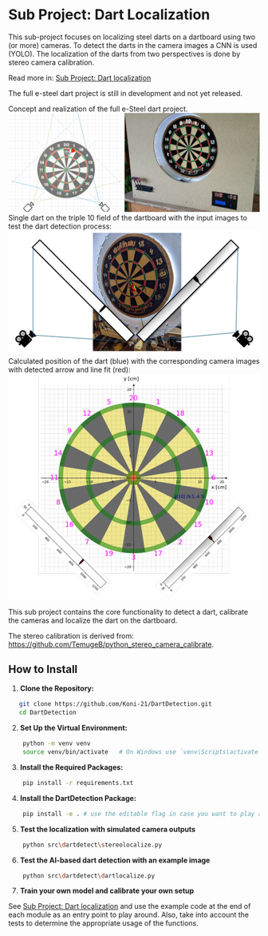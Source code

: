# Sub Project: Dart Localization

 This sub-project focuses on localizing steel darts on a dartboard using two (or more) cameras. To detect the darts in the camera images a CNN is used (YOLO). The localization of the darts from two perspectives is done by stereo camera calibration. 

Read more in:
[Sub Project: Dart localization](/assets/240229_Projectwork_dart_localization.pdf)

The full e-steel dart project is still in development and not yet released.

Concept and realization of the full e-Steel dart project.
![Dart Localization](/assets/concept_and_realization_of_the_main_e_steel_dart_project.png)
Single dart on the triple 10 field of the dartboard with the input images to test the dart detection process:
![Dart Localization](/assets/dart_localization_example_triple10.png)
Calculated position of the dart (blue) with the corresponding camera images with detected arrow and line fit (red):
![Dart Localization](/assets/dart_localization_example_triple10_results.png)

This sub project contains the core functionality to detect a dart, calibrate the cameras and localize the dart on the dartboard.

The stereo calibration is derived from: https://github.com/TemugeB/python_stereo_camera_calibrate.

## How to Install

1. **Clone the Repository:**
```bash
   git clone https://github.com/Koni-21/DartDetection.git
   cd DartDetection
```
2. **Set Up the Virtual Environment:**
```bash
    python -m venv venv
    source venv/bin/activate   # On Windows use `venv\Scripts\activate`
```
3. **Install the Required Packages:**
```bash
    pip install -r requirements.txt
```
4. **Install the DartDetection Package:**
```bash
    pip install -e . # use the editable flag in case you want to play around
```
5. **Test the localization with simulated camera outputs**
```bash
    python src\dartdetect\stereolocalize.py
```
6. **Test the AI-based dart detection with an example image**
```bash
    python src\dartdetect\dartlocalize.py    
```

7. **Train your own model and calibrate your own setup**

See [Sub Project: Dart localization](/assets/240229_Projectwork_dart_localization.pdf) and use the example code at the end of each module as an entry point to play around. Also, take into account the tests to determine the appropriate usage of the functions.
